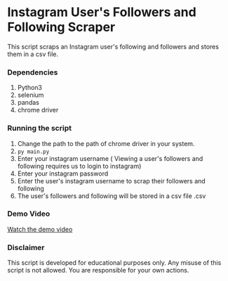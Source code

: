 # Instagram User's Followers and Following Scraper
This script scraps an Instagram user's following and followers and stores them in a csv file.

### Dependencies
1. Python3
1. selenium
1. pandas
1. chrome driver

### Running the script
1. Change the path to the path of chrome driver in your system.
1.  `py main.py`
1. Enter your instagram username ( Viewing a user's followers and following requires us to login to instagram)
1. Enter your instagram password
1. Enter the user's instagram username to scrap their followers and following
1. The user's followers and following will be stored in a csv file <username>.csv

### Demo Video
[Watch the demo video](https://www.google.com/)

### Disclaimer
This script is developed for educational purposes only. Any misuse of this script is not allowed. You are responsible for your own actions.
